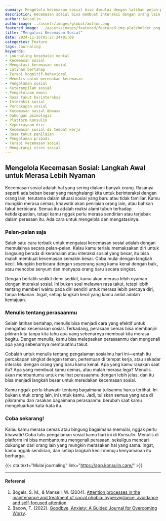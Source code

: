```yaml
---
summary: Mengelola kecemasan sosial bisa dimulai dengan latihan pelan-pelan dan menulis perasaanmu. Coba sekarang di Konsulin untuk dukungan!
description: Kecemasan sosial bisa membuat interaksi dengan orang lain terasa sulit. Salah satu cara untuk menghadapinya adalah dengan latihan bertahap, mulai dari percakapan kecil dan memperkenalkan diri di situasi sosial ringan. Selain itu, menulis perasaanmu tentang pengalaman sosial bisa membantu mengidentifikasi pemicu kecemasan dan meredakannya. Menulis memungkinkan kamu untuk melihat situasi dengan perspektif baru. Cobalah menulis pengalaman sosial kamu hari ini di Konsulin untuk mendapatkan dukungan dan berbagi pengalaman dengan orang lain yang merasakan hal yang sama. Setiap langkah kecil berarti dalam mengatasi kecemasan sosial.
author: Konsulin
authorimage: ../assets/images/global/author.png
featured_image: ../assets/images/featured/featured-img-placeholder.png
title: "Mengatasi Kecemasan Sosial"
date: 2024-11-16T01:27:24+01:00
categories: Feature
tags: Journaling
keywords:
- journaling kesehatan mental
- Kecemasan sosial
- Mengatasi kecemasan sosial
- Latihan bertahap
- Terapi kognitif-behavioral
- Menulis untuk meredakan kecemasan
- Pengalaman sosial
- Keterampilan sosial
- Pengelolaan emosi
- Rasa takut berinteraksi
- Interaksi sosial
- Percakapan sosial
- Kecemasan sosial dewasa
- Dukungan psikologis
- Platform Konsulin
- Kepercayaan diri
- Kecemasan sosial di tempat kerja
- Rasa takut penilaian
- Pengalaman pribadi
- Terapi kecemasan sosial
- Mengurangi stres sosial
---
```


## Mengelola Kecemasan Sosial: Langkah Awal untuk Merasa Lebih Nyaman

Kecemasan sosial adalah hal yang sering dialami banyak orang. Rasanya seperti ada beban besar yang menghalangi kita untuk berinteraksi dengan orang lain, terutama dalam situasi sosial yang baru atau tidak familiar. Kamu mungkin merasa cemas, khawatir akan penilaian orang lain, atau bahkan takut berbicara. Semua itu adalah reaksi alami tubuh terhadap ketidakpastian, tetapi kamu nggak perlu merasa sendirian atau terjebak dalam perasaan itu. Ada cara untuk mengelola dan mengatasinya.

### Pelan-pelan saja

Salah satu cara terbaik untuk mengatasi kecemasan sosial adalah dengan memulainya secara pelan-pelan. Kalau kamu terlalu memaksakan diri untuk langsung berada di keramaian atau interaksi sosial yang besar, itu bisa malah membuat kecemasan semakin besar. Coba mulai dengan langkah kecil. Mungkin berbicara dengan seseorang yang kamu kenal dengan baik, atau mencoba senyum dan menyapa orang baru secara singkat. 

Dengan berlatih sedikit demi sedikit, kamu akan merasa lebih nyaman dengan interaksi sosial. Ini bukan soal melawan rasa takut, tetapi lebih tentang memberi waktu pada diri sendiri untuk merasa lebih percaya diri, tanpa tekanan. Ingat, setiap langkah kecil yang kamu ambil adalah kemajuan.

### Menulis tentang perasaanmu

Selain latihan bertahap, menulis bisa menjadi cara yang efektif untuk mengatasi kecemasan sosial. Terkadang, perasaan cemas bisa membanjiri pikiran kita tanpa kita tahu apa yang sebenarnya membuat kita merasa begitu. Dengan menulis, kamu bisa melepaskan perasaanmu dan mengenali apa yang sebenarnya membuatmu takut.

Cobalah untuk menulis tentang pengalaman sosialmu hari ini—entah itu percakapan singkat dengan teman, pertemuan di tempat kerja, atau sekadar interaksi dengan orang yang baru kamu kenal. Apa yang kamu rasakan saat itu? Apa yang membuat kamu cemas, atau malah merasa lega? Menulis akan membantumu untuk melihat perasaanmu dengan lebih jelas, dan itu bisa menjadi langkah besar untuk meredakan kecemasan sosial.

Kamu nggak perlu khawatir tentang bagaimana tulisanmu harus terlihat. Ini bukan untuk orang lain, ini untuk kamu. Jadi, tuliskan semua yang ada di pikiranmu dan rasakan bagaimana perasaanmu berubah saat kamu mengeluarkan kata-kata itu.

### Coba sekarang!

Kalau kamu merasa cemas atau bingung bagaimana memulai, nggak perlu khawatir! Coba tulis pengalaman sosial kamu hari ini di *Konsulin*. Menulis di platform ini bisa membantumu mengenali perasaan, sekaligus mencari dukungan dari orang lain yang mungkin merasakan hal yang sama. Ingat, kamu nggak sendirian, dan setiap langkah kecil menuju kenyamanan itu berharga.

{{< cta text="Mulai journaling" link="https://app.konsulin.care/" >}}

---

#### Referensi

1. Bögels, S. M., & Mansell, W. (2004). [Attention processes in the maintenance and treatment of social phobia: hypervigilance, avoidance and self-focused attention](https://www.sciencedirect.com/science/article/pii/S0272735804000984).
1. Bacow, T. (2022). [Goodbye, Anxiety: A Guided Journal for Overcoming Worry](https://www.penguinrandomhouse.com/books/673189/goodbye-anxiety-by-terri-bacow/).

